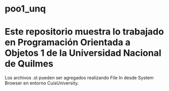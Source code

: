 # poo1_unq
Este repositorio muestra lo trabajado en Programación Orientada a Objetos 1 de la Universidad Nacional de Quilmes
==========
Los archivos .st pueden ser agregados realizando File In desde System Browser en entorno CuisUniversity.
